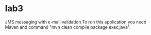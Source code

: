 # lab3
JMS messaging with e-mail validation
To run this application you need Maven and command "mvn clean compile package exec:java".
